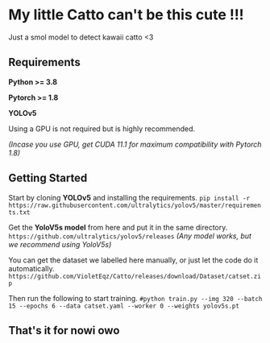 
# My little Catto can't be this cute !!!

Just a smol model to detect kawaii catto <3

## Requirements

**Python >= 3.8**

**Pytorch >= 1.8**

**YOLOv5**

Using a GPU is not required but is highly recommended.

*(Incase you use GPU, get CUDA 11.1 for maximum compatibility with Pytorch 1.8)*
## Getting Started

Start by cloning **YOLOv5** and installing the requirements.
```pip install -r https://raw.githubusercontent.com/ultralytics/yolov5/master/requirements.txt```

Get the **YoloV5s model** from here and put it in the same directory. 
```https://github.com/ultralytics/yolov5/releases```
*(Any model works, but we recommend using YoloV5s)*

You can get the dataset we labelled here manually, or just let the code do it automatically.
```https://github.com/VioletEqz/Catto/releases/download/Dataset/catset.zip```

Then run the following to start training.
```#python train.py --img 320 --batch 15 --epochs 6 --data catset.yaml --worker 0 --weights yolov5s.pt```
## That's it for nowi owo